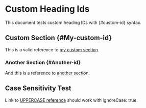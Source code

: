 # Custom Heading Ids

This document tests custom heading IDs with {#custom-id} syntax.

## Custom Section {#My-custom-id}

This is a valid reference to [my custom section](#my-custom-id).

### Another Section {#Another-id}

And this is a reference to [another section](#another-id).

## Case Sensitivity Test

Link to [UPPERCASE reference](#MY-CUSTOM-ID) should work with ignoreCase: true.
